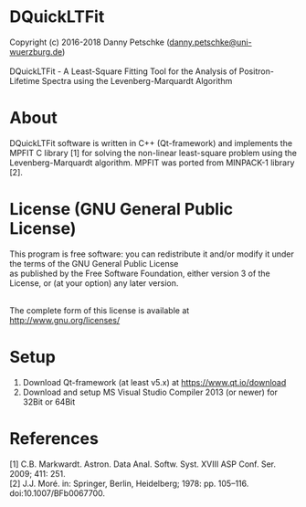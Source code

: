 # DQuickLTFit
Copyright (c) 2016-2018 Danny Petschke (danny.petschke@uni-wuerzburg.de)<br><br>
DQuickLTFit - A Least-Square Fitting Tool for the Analysis of Positron-Lifetime Spectra using the Levenberg-Marquardt Algorithm

# About
DQuickLTFit software is written in C++ (Qt-framework) and implements the MPFIT C library [1] for solving the non-linear least-square problem using the Levenberg-Marquardt algorithm. 
MPFIT was ported from MINPACK-1 library [2].

# License (GNU General Public License)
This program is free software: you can redistribute it and/or modify it under the terms of the GNU General Public License<br> 
as published by the Free Software Foundation, either version 3 of the License, or (at your option) any later version.<br><br>

The complete form of this license is available at <ref>http://www.gnu.org/licenses/</ref>

# Setup
1. Download Qt-framework (at least v5.x) at <ref>https://www.qt.io/download</ref><br>
2. Download and setup MS Visual Studio Compiler 2013 (or newer) for 32Bit or 64Bit

# References
[1] C.B. Markwardt. Astron. Data Anal. Softw. Syst. XVIII ASP Conf. Ser. 2009; 411: 251.<br>
[2] J.J. Moré. in: Springer, Berlin, Heidelberg; 1978: pp. 105–116. doi:10.1007/BFb0067700.
